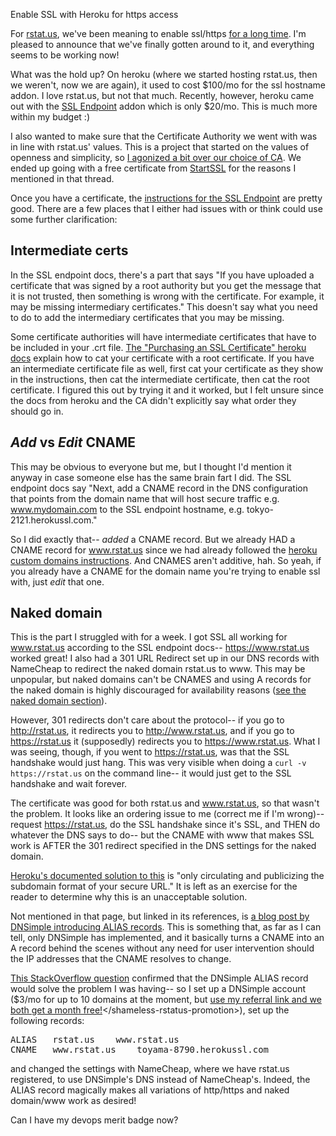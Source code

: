Enable SSL with Heroku for https access

For <a href="https://rstat.us">rstat.us</a>, we've been meaning to enable ssl/https <a href="https://github.com/hotsh/rstat.us/issues/89">for a long time</a>. I'm pleased to announce that we've finally gotten around to it, and everything seems to be working now!

What was the hold up? On heroku (where we started hosting rstat.us, then we weren't, now we are again), it used to cost $100/mo for the ssl hostname addon. I love rstat.us, but not that much. Recently, however, heroku came out with the <a href="https://devcenter.heroku.com/articles/ssl-endpoint">SSL Endpoint</a> addon which is only $20/mo. This is much more within my budget :)

I also wanted to make sure that the Certificate Authority we went with was in line with rstat.us' values. This is a project that started on the values of openness and simplicity, so <a href="http://librelist.com/browser//rstatus/2012/7/10/certificate-authority/">I agonized a bit over our choice of CA</a>. We ended up going with a free certificate from <a href="https://www.startssl.com/">StartSSL</a> for the reasons I mentioned in that thread.

Once you have a certificate, the <a href="https://devcenter.heroku.com/articles/ssl-endpoint">instructions for the SSL Endpoint</a> are pretty good. There are a few places that I either had issues with or think could use some further clarification:

<h2>Intermediate certs</h2>

In the SSL endpoint docs, there's a part that says "If you have uploaded a certificate that was signed by a root authority but you get the message that it is not trusted, then something is wrong with the certificate. For example, it may be missing intermediary certificates." This doesn't say what you need to do to add the intermediary certificates that you may be missing.

Some certificate authorities will have intermediate certificates that have to be included in your .crt file. <a href="https://devcenter.heroku.com/articles/ssl-certificate">The "Purchasing an SSL Certificate" heroku docs</a> explain how to cat your certificate with a root certificate. If you have an intermediate certificate file as well, first cat your certificate as they show in the instructions, then cat the intermediate certificate, then cat the root certificate. I figured this out by trying it and it worked, but I felt unsure since the docs from heroku and the CA didn't explicitly say what order they should go in.

<h2><em>Add</em> vs <em>Edit</em> CNAME</h2>

This may be obvious to everyone but me, but I thought I'd mention it anyway in case someone else has the same brain fart I did. The SSL endpoint docs say "Next, add a CNAME record in the DNS configuration that points from the domain name that will host secure traffic e.g. www.mydomain.com to the SSL endpoint hostname, e.g. tokyo-2121.herokussl.com."

So I did exactly that-- <em>added</em> a CNAME record. But we already HAD a CNAME record for www.rstat.us since we had already followed the <a href="https://devcenter.heroku.com/articles/custom-domains">heroku custom domains instructions</a>. And CNAMES aren't additive, hah. So yeah, if you already have a CNAME for the domain name you're trying to enable ssl with, just <em>edit</em> that one.

<h2>Naked domain</h2>

This is the part I struggled with for a week. I got SSL all working for www.rstat.us according to the SSL endpoint docs-- https://www.rstat.us worked great! I also had a 301 URL Redirect set up in our DNS records with NameCheap to redirect the naked domain rstat.us to www. This may be unpopular, but naked domains can't be CNAMES and using A records for the naked domain is highly discouraged for availability reasons (<a href="https://devcenter.heroku.com/articles/custom-domains">see the naked domain section</a>).

However, 301 redirects don't care about the protocol-- if you go to http://rstat.us, it redirects you to http://www.rstat.us, and if you go to https://rstat.us it (supposedly) redirects you to https://www.rstat.us. What I was seeing, though, if you went to https://rstat.us, was that the SSL handshake would just hang. This was very visible when doing a `curl -v https://rstat.us` on the command line-- it would just get to the SSL handshake and wait forever.

The certificate was good for both rstat.us and www.rstat.us, so that wasn't the problem. It looks like an ordering issue to me (correct me if I'm wrong)-- request https://rstat.us, do the SSL handshake since it's SSL, and THEN do whatever the DNS says to do-- but the CNAME with www that makes SSL work is AFTER the 301 redirect specified in the DNS settings for the naked domain.

<a href="https://devcenter.heroku.com/articles/avoiding-naked-domains-dns-arecords">Heroku's documented solution to this</a> is "only circulating and publicizing the subdomain format of your secure URL." It is left as an exercise for the reader to determine why this is an unacceptable solution.

Not mentioned in that page, but linked in its references, is <a href="http://blog.dnsimple.com/zone-apex-naked-domain-alias-that-works/">a blog post by DNSimple introducing ALIAS records</a>. This is something that, as far as I can tell, only DNSimple has implemented, and it basically turns a CNAME into an A record behind the scenes without any need for user intervention should the IP addresses that the CNAME resolves to change.

<a href="http://stackoverflow.com/questions/6701549/heroku-ssl-on-root-domain">This StackOverflow question</a> confirmed that the DNSimple ALIAS record would solve the problem I was having-- so I set up a DNSimple account ($3/mo for up to 10 domains at the moment, but <a href="https://dnsimple.com/r/c5d138eb58833f">use my referral link and we both get a month free!</a>&lt;/shameless-rstatus-promotion>), set up the following records:

<pre>
ALIAS 	rstat.us 	www.rstat.us
CNAME 	www.rstat.us 	toyama-8790.herokussl.com
</pre>

and changed the settings with NameCheap, where we have rstat.us registered, to use DNSimple's DNS instead of NameCheap's. Indeed, the ALIAS record magically makes all variations of http/https and naked domain/www work as desired!

Can I have my devops merit badge now?